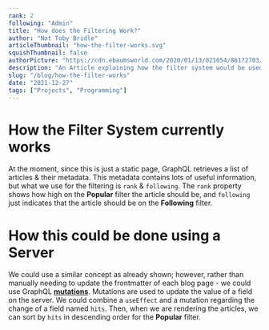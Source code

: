 ```yaml
---
rank: 2
following: "Admin"
title: "How does the Filtering Work?"
author: "Not Toby Bridle"
articleThumbnail: "how-the-filter-works.svg"
squishThumbnail: false
authorPicture: "https://cdn.ebaumsworld.com/2020/01/13/021054/86172703/lego-star-wars-profile-4.jpg"
description: "An Article explaining how the filter system would be used."
slug: "/blog/how-the-filter-works"
date: "2021-12-27"
tags: ["Projects", "Programming"]
---
```


# How the Filter System currently works

At the moment, since this is just a static page, GraphQL retrieves a list of articles & their metadata.
This metadata contains lots of useful information, but what we use for the filtering is `rank` & `following`. The `rank` property shows how high on the **Popular** filter the article should be, and `following` just indicates that the article should be on the **Following** filter.

# How this could be done using a Server

We could use a similar concept as already shown; however, rather than manually needing to update the frontmatter of each blog page - we could use GraphQL [**mutations**](https://graphql.org/learn/queries/). Mutations are used to update the value of a field on the server. We could combine a `useEffect` and a mutation regarding the change of a field named `hits`.
Then, when we are rendering the articles, we can sort by `hits` in descending order for the **Popular** filter.
